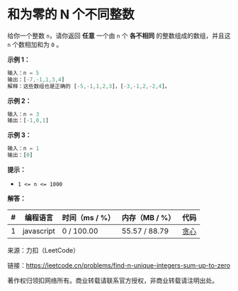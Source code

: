 # 和为零的 N 个不同整数

给你一个整数 `n`，请你返回 **任意** 一个由 `n` 个 **各不相同** 的整数组成的数组，并且这 `n` 个数相加和为 `0` 。

**示例 1：**

``` javascript
输入：n = 5
输出：[-7,-1,1,3,4]
解释：这些数组也是正确的 [-5,-1,1,2,3]，[-3,-1,2,-2,4]。
```

**示例 2：**

``` javascript
输入：n = 3
输出：[-1,0,1]
```

**示例 3：**

``` javascript
输入：n = 1
输出：[0]
```

**提示：**

- `1 <= n <= 1000`

**解答：**

**#**|**编程语言**|**时间（ms / %）**|**内存（MB / %）**|**代码**
------|----------|-----------------|----------------|--------
1|javascript|0 / 100.00|55.57 / 88.79|[贪心](./javascript/ac_v1.js)

来源：力扣（LeetCode）

链接：https://leetcode.cn/problems/find-n-unique-integers-sum-up-to-zero

著作权归领扣网络所有。商业转载请联系官方授权，非商业转载请注明出处。
